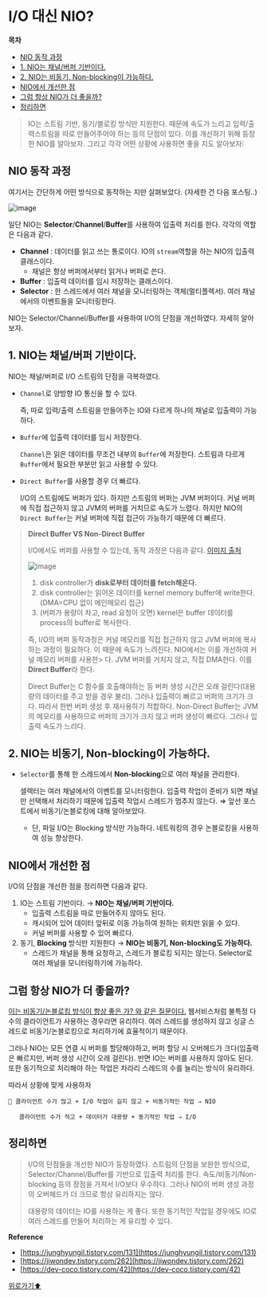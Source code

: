 # I/O 대신 NIO?

**목차**

* [NIO 동작 과정](nio.md#nio-동작-과정)
* [1. NIO는 채널/버퍼 기반이다.](nio.md#1-nio는-채널버퍼-기반이다)
* [2. NIO는 비동기, Non-blocking이 가능하다.](nio.md#2-nio는-비동기-non-blocking이-가능하다)
* [NIO에서 개선한 점](nio.md#nio에서-개선한-점)
* [그럼 항상 NIO가 더 좋을까?](nio.md#그럼-항상-nio가-더-좋을까)
* [정리하면](nio.md#정리하면)

> IO는 스트림 기반, 동기/블로킹 방식만 지원한다. 때문에 속도가 느리고 입력/출력스트림을 따로 만들어주어야 하는 등의 단점이 있다. 이를 개선하기 위해 등장한 NIO를 알아보자. 그리고 각각 어떤 상황에 사용하면 좋을 지도 알아보자❕

## NIO 동작 과정

여기서는 간단하게 어떤 방식으로 동작하는 지만 살펴보았다. (자세한 건 다음 포스팅..)

![image](https://user-images.githubusercontent.com/77563814/186948835-3a4bab52-1b3d-4311-a412-dbd9039c42b7.png)

일단 NIO는 **Selector**/**Channel**/**Buffer**를 사용하여 입출력 처리를 한다. 각각의 역할은 다음과 같다.

* **Channel** : 데이터를 읽고 쓰는 통로이다. IO의 `stream`역할을 하는 NIO의 입출력 클래스이다.
  * 채널은 항상 버퍼에서부터 읽거나 버퍼로 쓴다.
* **Buffer** : 입출력 데이터를 임시 저장하는 클래스이다.
* **Selector** : 한 스레드에서 여러 채널을 모니터링하는 객체(멀티플렉서). 여러 채널에서의 이벤트들을 모니터링한다.

NIO는 Selector/Channel/Buffer를 사용하여 I/O의 단점을 개선하였다. 자세히 알아보자.

## 1. NIO는 채널/버퍼 기반이다.

NIO는 채널/버퍼로 I/O 스트림의 단점을 극복하였다.

*   `Channel`로 양방향 IO 통신을 할 수 있다.

    즉, 따로 입력/출력 스트림을 만들어주는 IO와 다르게 하나의 채널로 입출력이 가능하다.
*   `Buffer`에 입출력 데이터를 임시 저장한다.

    `Channel`은 읽은 데이터를 무조건 내부의 `Buffer`에 저장한다. 스트림과 다르게 `Buffer`에서 필요한 부분만 읽고 사용할 수 있다.
*   `Direct Buffer`를 사용할 경우 더 빠르다.

    I/O의 스트림에도 버퍼가 있다. 하지만 스트림의 버퍼는 JVM 버퍼이다. 커널 버퍼에 직접 접근하지 않고 JVM의 버퍼를 거치므로 속도가 느렸다. 하지만 NIO의 `Direct Buffer`는 커널 버퍼에 직접 접근이 가능하기 때문에 더 빠르다.

> **Direct Buffer VS Non-Direct Buffer**
>
> I/O에서도 버퍼를 사용할 수 있는데, 동작 과정은 다음과 같다. [이미지 출처](https://howtodoinjava.com/java/io/how-java-io-works-internally/)
>
> <img src="https://user-images.githubusercontent.com/77563814/187010534-747a1ab2-49f1-4119-87dd-798fb1a50a1e.png" alt="image" data-size="original">
>
> 1. disk controller가 **disk로부터 데이터를 fetch해온다.**
> 2. disk controller는 읽어온 데이터를 kernel memory buffer에 write한다. (DMA=CPU 없이 메인메모리 접근)
> 3. (버퍼가 용량이 차고, read 요청이 오면) kernel은 buffer 데이터를 process의 buffer로 복사한다.
>
> 즉, I/O의 버퍼 동작과정은 커널 메모리를 직접 접근하지 않고 JVM 버퍼에 복사하는 과정이 필요하다. 이 때문에 속도가 느려진다. NIO에서는 이를 개선하여 커널 메모리 버퍼를 사용한> 다. JVM 버퍼를 거치지 않고, 직접 DMA한다. 이를 **Direct Buffer**라 한다.
>
> Direct Buffer는 C 함수를 호출해야하는 등 버퍼 생성 시간은 오래 걸린다(대용량의 데이터를 주고 받을 경우 불리). 그러나 입출력이 빠르고 버퍼의 크기가 크다. 따라서 한번 버퍼 생성 후 재사용하기 적합하다. Non-Direct Buffer는 JVM의 메모리를 사용하므로 버퍼의 크기가 크지 않고 버퍼 생성이 빠르다. 그러나 입출력 속도가 느리다.

## 2. NIO는 비동기, **Non-blocking이 가능하다.**

*   `Selector`를 통해 한 스레드에서 **Non-blocking**으로 여러 채널을 관리한다.

    셀렉터는 여러 채널에서의 이벤트를 모니터링한다. 입출력 작업이 준비가 되면 채널만 선택해서 처리하기 때문에 입출력 작업시 스레드가 멈추지 않는다. ⇒ 앞선 포스트에서 비동기/논블로킹에 대해 알아보았다.

    * 단, 파일 I/O는 Blocking 방식만 가능하다. 네트워킹의 경우 논블로킹을 사용하여 성능 향상한다.

## **NIO에서 개선한 점**

I/O의 단점을 개선한 점을 정리하면 다음과 같다.

1. IO는 스트림 기반이다. → **NIO는 채널/버퍼 기반이다.**
   * 입출력 스트림을 따로 만들어주지 않아도 된다.
   * 캐시되어 있어 데이터 앞뒤로 이동 가능하여 원하는 위치만 읽을 수 있다.
   * 커널 버퍼를 사용할 수 있어 빠르다.
2. 동기, **Blocking** 방식만 지원한다 → **NIO는 비동기, Non-blocking도 가능하다.**
   * 스레드가 채널을 통해 요청하고, 스레드가 블로킹 되지는 않는다. Selector로 여러 채널을 모니터링하기에 가능하다.

## 그럼 항상 NIO가 더 좋을까?

[이는 비동기/논블로킹 방식이 항상 좋은 가? 와 같은 질문이다.](../io/blocking\_synchronous.md#항상-비동기--논블로킹이-좋을까) 웹서비스처럼 불특정 다수의 클라이언트가 사용하는 경우라면 유리하다. 여러 스레드를 생성하지 않고 싱글 스레드로 비동기/논블로킹으로 처리하기에 효율적이기 때문이다.

그러나 NIO는 모든 연결 시 버퍼를 할당해야하고, 버퍼 할당 시 오버헤드가 크다(입출력은 빠르지만, 버퍼 생성 시간이 오래 걸린다). 반면 IO는 버퍼를 사용하지 않아도 된다. 또한 동기적으로 처리해야 하는 작업은 차라리 스레드의 수를 늘리는 방식이 유리하다.

따라서 상황에 맞게 사용하자

```
🌟 클라이언트 수가 많고 + I/O 작업이 길지 않고 + 비동기적인 작업 ⇒ NIO

   클라이언트 수가 적고 + 데이터가 대용량 + 동기적인 작업 ⇒ I/O
```

## 정리하면

> I/O의 단점들을 개선한 NIO가 등장하였다. 스트림의 단점을 보완한 방식으로, Selector/Channel/Buffer를 기반으로 입출력 처리를 한다. 속도/비동기/Non-blocking 등의 장점을 가져서 I/O보다 우수하다. 그러나 NIO의 버퍼 생성 과정의 오버헤드가 더 크므로 항상 유리하지는 않다.
>
> 대용량의 데이터는 IO를 사용하는 게 좋다. 또한 동기적인 작업일 경우에도 IO로 여러 스레드를 만들어 처리하는 게 유리할 수 있다.

**Reference**

* [https://junghyungil.tistory.com/131](https://junghyungil.tistory.com/131)
* [https://jiwondev.tistory.com/262](https://jiwondev.tistory.com/262)
* [https://dev-coco.tistory.com/42](https://dev-coco.tistory.com/42)

[위로가기⬆](nio.md#io-대신-nio)
